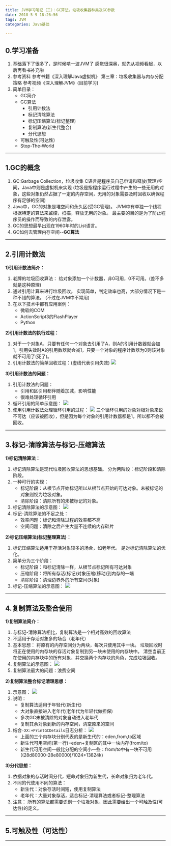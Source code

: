 ```yaml
---
title: JVM学习笔记（三）：GC算法，垃圾收集器种类及GC参数
date: 2018-5-9 18:26:56 
tags: JVM
categories: Java基础

---
```

## 0.学习准备
1. 基础落下了很多了，是时候啃一波JVM了
感觉很深奥，就先从视频看起，以后再看书补充啦
2. 参考资料
参考书籍《深入理解Java虚拟机》
第三章：垃圾收集器与内存分配策略
参考视频《深入理解JVM》(目前学习)
3. 简单目录：
	- GC简介
	- GC算法
		- 引用计数法
		- 标记清除算法
		- 标记压缩算法(标记整理)
		- 复制算法(新生代整合)
		- 分代思想
	- 可触及性(可达性)
	- Stop-The-World

---
## 1.GC的概念
1. GC:Garbage Collection，垃圾收集
C语言是程序员自己申请和释放(管理)空间，Java中则是虚拟机来实现
(垃圾是指程序运行过程中产生的一些无用的对象，这些对象仍然占据了一定的内存空间，无用的对象需要及时回收以确保程序有足够的空间)
2. Java中，GC的对象是堆空间和永久区(受GC管理)。
JVM中有单独一个线程根据特定的算法来监控，扫描，释放无用的对象。
最主要的目的是为了防止程序员的操作而导致的内存泄露。
3. GC的思想最早出现在1960年时的List语言。
4. GC如何去管理内存空间--**GC算法**

---
## 2.引用计数法
**1)引用计数法简介：**
1. 老牌的垃圾回收算法：
给对象添加一个计数器，非0可用，0不可用。(差不多就是这种原理)
2. 通过引用计算来进行垃圾回收。
实现简单，判定效率也高，大部分情况下是一种不错的算法。
(不过在JVM中不常用)
3. 在以下技术中都有应用案例：
	- 微软的COM
	- ActionScript3的FlashPlayer
	- Python

**2)引用计数法的执行过程：**
1. 对于一个对象A，只要有任何一个对象去引用了A，则A的引用计数器就会加1，引用失效时A的引用数器就会减1，只要一个对象的程序计数器为0则该对象就不可用了(死了)。
2. 引用计数法的简单回收过程：(虚线代表引用失效)
![](http://p5ki4lhmo.bkt.clouddn.com/00060JVM%E5%AD%A6%E4%B9%A03-01.jpg)

**3)引用计数法的问题：**
1. 引用计数法的问题：
	- 引用和区引用都伴随着加减，影响性能
	- 很难处理循环引用
2. 循环引用的简单示意图：
![](http://p5ki4lhmo.bkt.clouddn.com/00060JVM%E5%AD%A6%E4%B9%A03-02.jpg)
3. 使用引用计数法处理循环引用的过程：
![](http://p5ki4lhmo.bkt.clouddn.com/00060JVM%E5%AD%A6%E4%B9%A03-03.jpg)
三个循环引用的对象对根对象来说不可达（应该被回收），但是因为每个对象的引用计数器都是1，所以都不会被回收。

---
## 3.标记-清除算法与标记-压缩算法
**1)标记清除算法：**
1. 标记清除算法是现代垃圾回收算法的思想基础。
分为两阶段：标记阶段和清除阶段。
2. 一种可行的实现：
	- 标记阶段：从根节点开始标记所以从根节点开始的可达对象。未被标记的对象则视为垃圾对象。
	- 清除阶段：清除所有的未被标记的对象。
3. 标记清除算法的示意图：
![](http://p5ki4lhmo.bkt.clouddn.com/00060JVM%E5%AD%A6%E4%B9%A03-04.jpg)
4. 标记-清除算法的不足之处：
	- 效率问题：标记和清除过程的效率都不高
	- 空间问题：清除之后产生大量不连续的内存碎片

**2)标记压缩算法(标记整理算法)：**
1. 标记压缩算法适用于存活对象较多的场合，如老年代。
是对标记清除算法的优化。
2. 简单分为三个阶段：
	- 标记阶段：和标记清除一样，从根节点标记所有可达对象
	- 压缩阶段：将所有存活(标记)对象压缩(移动)到内存的一端
	- 清除阶段：清理边界外的所有空间(对象)
3. 标记-压缩算法的示意图：
![](http://p5ki4lhmo.bkt.clouddn.com/00060JVM%E5%AD%A6%E4%B9%A03-05.jpg)

---
## 4.复制算法及整合使用
**1)复制算法简介：**
1. 与标记-清除算法相比，复制算法是一个相对高效的回收算法
2. 不适用于存活对象多的场合（老年代）
3. 基本思想：
将原有的内存空间分为两块，每次只使用其中一块。
垃圾回收时将正在使用的内存块的存活对象复制到另一块未使用的内存块中。
清空当前正在使用的内存块中的所有对象，并交换两个内存块的角色，完成垃圾回收。
4. 复制算法的示意图：
![](http://p5ki4lhmo.bkt.clouddn.com/00060JVM%E5%AD%A6%E4%B9%A03-06.jpg)
5. 复制算法最大的问题：浪费空间

**2)复制算法整合标记清理思想：**
1. 示意图：
![](http://p5ki4lhmo.bkt.clouddn.com/00060JVM%E5%AD%A6%E4%B9%A03-07.jpg)
2. 说明：
	- 复制算法适用于年轻代(新生代)
	- 大对象直接进入老年代(老年代为年轻代做担保)
	- 多次GC未被清除的对象自动进入老年代
	- 复制其余对象到新的内存空间，清空原来的空间
3. 结合`-XX:+PrintGCDetails`日志分析：
![](http://p5ki4lhmo.bkt.clouddn.com/00060JVM%E5%AD%A6%E4%B9%A03-08.jpg)
	- 上面的三个内存块分别代表的是新生代的：eden,from,to区域
	- 新生代可用空间(第一行)=eden+复制区的其中一块内存(from/to)
	- 新生代可用空间一般比分配的空间小一些：from/to中有一块不可用
	((28d80000-28e80000)/1024>13824k)

**3)分代思想：**
1. 依据对象的存活时间分代，短命对象归为新生代，长命对象归为老年代。
2. 不同的代使用不同的算法：
	- 新生代：对象存活时间短，使用复制算法
	- 老年代：大量对象存活，适合标记-清理算法或者标记-整理算法
3. 注意：
所有的算法都需要识别一个垃圾对象，因此需要给出一个可触及性(可达性)的定义。

---
## 5.可触及性（可达性）



---